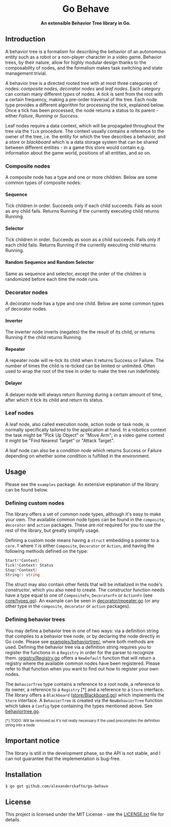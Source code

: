 **<h1 align=center>Go Behave</h1>**

**<p align=center>An extensible Behavior Tree library in Go.</p>**

## Introduction

A behavior tree is a formalism for describing the behavior of an autonomous entity such as a robot or a non-player character in a video game. Behavior trees, by their nature, allow for highly modular design thanks to the composability of nodes, and the formalism makes task switching and state management trivial.

A behavior tree is a directed rooted tree with at most three categories of nodes: _composite nodes_, _decorator nodes_ and _leaf nodes_. Each category can contain many different _types_ of nodes. A _tick_ is sent from the root with a certain frequency, making a pre-order traversal of the tree. Each node type provides a different algorithm for processing the tick, explained below. Once a tick has been processed, the node returns a status to its parent - either _Failure_, _Running_ or _Success_.

Leaf nodes require a data context, which will be propagated throughout the tree via the `Tick` procedure. The context usually contains a reference to the owner of the tree, i.e. the entity for which the tree describes a behavior, and a _store_ or _blackboard_ which is a data storage system that can be shared between different entities - in a game this store would contain e.g. information about the game world, positions of all entities, and so on.

### Composite nodes

A composite node has a type and one or more children. Below are some common types of composite nodes:

#### Sequence

Tick children in order. Succeeds only if each child succeeds. Fails as soon as any child fails. Returns Running if the currently executing child returns Running.

#### Selector

Tick children in order. Succeeds as soon as a child succeeds. Fails only if each child fails. Returns Running if the currently executing child returns Running.

#### Random Sequence and Random Selector

Same as sequence and selector, except the order of the children is randomized before each time the node runs.

### Decorator nodes

A decorator node has a type and one child. Below are some common types of decorator nodes.

#### Inverter

The inverter node inverts (negates) the the result of its child, or returns Running if the child returns Running.

#### Repeater

A repeater node will re-tick its child when it returns Success or Failure. The number of times the child is re-ticked can be limited or unlimited. Often used to wrap the root of the tree in order to make the tree run indefinitely.

#### Delayer

A delayer node will always return Running during a certain amount of time, after which it tick its child and return its status.

### Leaf nodes

A leaf node, also called execution node, action node or task node, is normally specifically tailored to the application at hand. In a robotics context the task might be "Pick Up Object" or "Move Arm"; in a video game context it might be "Find Nearest Target" or "Attack Target".

A leaf node can also be a _condition node_ which returns Success or Failure depending on whether some condition is fulfilled in the environment.

## Usage

Please see the `examples` package. An extensive explanation of the library can be found below.

### Defining custom nodes

The library offers a set of common node types, although it's easy to make your own. The available common node types can be found in the `composite`, `decorator` and `action` packages. These are _not_ required for you to use the rest of the library, but greatly simplify usage.

Defining a custom node means having a `struct` embedding a pointer to a `core.T` where `T` is either `Composite`, `Decorator` or `Action`, and having the following methods defined on the type:

```go
Start(*Context)
Tick(*Context) Status
Stop(*Context)
String() string
```

The struct may also contain other fields that will be initialized in the node's _constructor_, which you also need to create. The constructor function needs have a type equal to one of `CompositeFn`, `DecoratorFn` or `ActionFn` (see [core/types.go](https://github.com/AlexanderSkafte/BehaviorTree/blob/master/core/types.go)). An example can be seen in [decorator/repeater.go](https://github.com/AlexanderSkafte/BehaviorTree/blob/master/decorator/repeater.go) (or any other type in the `composite`, `decorator` or `action` packages).

### Defining behavior trees

You may define a behavior tree in one of two ways: via a definition string that compiles to a behavior tree node, or by declaring the node directly in Go code. Please see [examples/behaviortree/](https://github.com/AlexanderSkafte/BehaviorTree/tree/master/examples/behaviortree), where both methods are used. Defining the behavior tree via a definition string requires you to register the functions in a `Registry` in order for the parser to recognize them. [registry/Registry.go](https://github.com/AlexanderSkafte/BehaviorTree/blob/master/registry/registry.go) offers a `NewDefault` function that will return a registry where the available common nodes have been registered. Please refer to that function when you want to find out how to register your own nodes.

The `BehaviorTree` type contains a reference to a root node, a reference to its owner, a reference to a `Registry` [\*] and a reference to a `Store` interface. The library offers a `Blackboard` ([store/Blackboard.go](https://github.com/AlexanderSkafte/BehaviorTree/blob/master/store/blackboard.go)) which implements the `Store` interface. A `BehaviorTree` is created via the `NewBehaviorTree` function which takes a `Config` type containing the types mentioned above. See [behaviortree.go](https://github.com/AlexanderSkafte/BehaviorTree/blob/master/behaviortree.go).

<p style="font-size:0.8em">[*] TODO: Will be removed as it's not really necessary if the used precompiles the definition string into a node</p>

## Important notice

The library is still in the development phase, so the API is not stable, and I can not guarantee that the implementation is bug-free.

## Installation

`$ go get github.com/alexanderskafte/go-behave`

## License

This project is licensed under the MIT License - see the [LICENSE.txt](LICENSE.txt) file for details.

